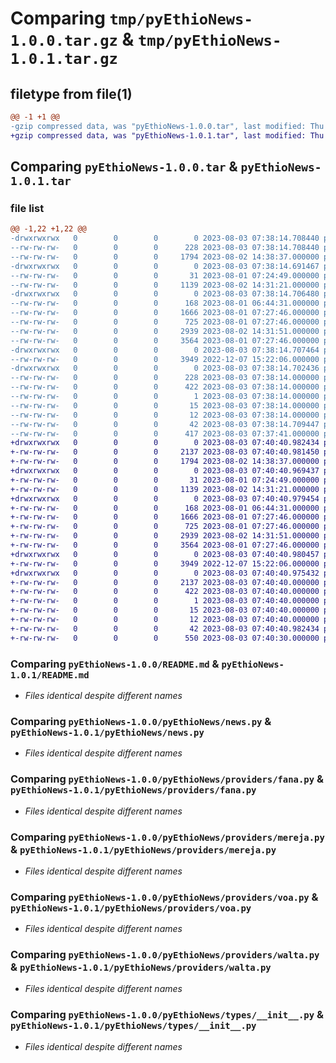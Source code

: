 # Comparing `tmp/pyEthioNews-1.0.0.tar.gz` & `tmp/pyEthioNews-1.0.1.tar.gz`

## filetype from file(1)

```diff
@@ -1 +1 @@
-gzip compressed data, was "pyEthioNews-1.0.0.tar", last modified: Thu Aug  3 07:38:14 2023, max compression
+gzip compressed data, was "pyEthioNews-1.0.1.tar", last modified: Thu Aug  3 07:40:40 2023, max compression
```

## Comparing `pyEthioNews-1.0.0.tar` & `pyEthioNews-1.0.1.tar`

### file list

```diff
@@ -1,22 +1,22 @@
-drwxrwxrwx   0        0        0        0 2023-08-03 07:38:14.708440 pyEthioNews-1.0.0/
--rw-rw-rw-   0        0        0      228 2023-08-03 07:38:14.708440 pyEthioNews-1.0.0/PKG-INFO
--rw-rw-rw-   0        0        0     1794 2023-08-02 14:38:37.000000 pyEthioNews-1.0.0/README.md
-drwxrwxrwx   0        0        0        0 2023-08-03 07:38:14.691467 pyEthioNews-1.0.0/pyEthioNews/
--rw-rw-rw-   0        0        0       31 2023-08-01 07:24:49.000000 pyEthioNews-1.0.0/pyEthioNews/__init__.py
--rw-rw-rw-   0        0        0     1139 2023-08-02 14:31:21.000000 pyEthioNews-1.0.0/pyEthioNews/news.py
-drwxrwxrwx   0        0        0        0 2023-08-03 07:38:14.706480 pyEthioNews-1.0.0/pyEthioNews/providers/
--rw-rw-rw-   0        0        0      168 2023-08-01 06:44:31.000000 pyEthioNews-1.0.0/pyEthioNews/providers/__init__.py
--rw-rw-rw-   0        0        0     1666 2023-08-01 07:27:46.000000 pyEthioNews-1.0.0/pyEthioNews/providers/fana.py
--rw-rw-rw-   0        0        0      725 2023-08-01 07:27:46.000000 pyEthioNews-1.0.0/pyEthioNews/providers/mereja.py
--rw-rw-rw-   0        0        0     2939 2023-08-02 14:31:51.000000 pyEthioNews-1.0.0/pyEthioNews/providers/voa.py
--rw-rw-rw-   0        0        0     3564 2023-08-01 07:27:46.000000 pyEthioNews-1.0.0/pyEthioNews/providers/walta.py
-drwxrwxrwx   0        0        0        0 2023-08-03 07:38:14.707464 pyEthioNews-1.0.0/pyEthioNews/types/
--rw-rw-rw-   0        0        0     3949 2022-12-07 15:22:06.000000 pyEthioNews-1.0.0/pyEthioNews/types/__init__.py
-drwxrwxrwx   0        0        0        0 2023-08-03 07:38:14.702436 pyEthioNews-1.0.0/pyEthioNews.egg-info/
--rw-rw-rw-   0        0        0      228 2023-08-03 07:38:14.000000 pyEthioNews-1.0.0/pyEthioNews.egg-info/PKG-INFO
--rw-rw-rw-   0        0        0      422 2023-08-03 07:38:14.000000 pyEthioNews-1.0.0/pyEthioNews.egg-info/SOURCES.txt
--rw-rw-rw-   0        0        0        1 2023-08-03 07:38:14.000000 pyEthioNews-1.0.0/pyEthioNews.egg-info/dependency_links.txt
--rw-rw-rw-   0        0        0       15 2023-08-03 07:38:14.000000 pyEthioNews-1.0.0/pyEthioNews.egg-info/requires.txt
--rw-rw-rw-   0        0        0       12 2023-08-03 07:38:14.000000 pyEthioNews-1.0.0/pyEthioNews.egg-info/top_level.txt
--rw-rw-rw-   0        0        0       42 2023-08-03 07:38:14.709447 pyEthioNews-1.0.0/setup.cfg
--rw-rw-rw-   0        0        0      417 2023-08-03 07:37:41.000000 pyEthioNews-1.0.0/setup.py
+drwxrwxrwx   0        0        0        0 2023-08-03 07:40:40.982434 pyEthioNews-1.0.1/
+-rw-rw-rw-   0        0        0     2137 2023-08-03 07:40:40.981450 pyEthioNews-1.0.1/PKG-INFO
+-rw-rw-rw-   0        0        0     1794 2023-08-02 14:38:37.000000 pyEthioNews-1.0.1/README.md
+drwxrwxrwx   0        0        0        0 2023-08-03 07:40:40.969437 pyEthioNews-1.0.1/pyEthioNews/
+-rw-rw-rw-   0        0        0       31 2023-08-01 07:24:49.000000 pyEthioNews-1.0.1/pyEthioNews/__init__.py
+-rw-rw-rw-   0        0        0     1139 2023-08-02 14:31:21.000000 pyEthioNews-1.0.1/pyEthioNews/news.py
+drwxrwxrwx   0        0        0        0 2023-08-03 07:40:40.979454 pyEthioNews-1.0.1/pyEthioNews/providers/
+-rw-rw-rw-   0        0        0      168 2023-08-01 06:44:31.000000 pyEthioNews-1.0.1/pyEthioNews/providers/__init__.py
+-rw-rw-rw-   0        0        0     1666 2023-08-01 07:27:46.000000 pyEthioNews-1.0.1/pyEthioNews/providers/fana.py
+-rw-rw-rw-   0        0        0      725 2023-08-01 07:27:46.000000 pyEthioNews-1.0.1/pyEthioNews/providers/mereja.py
+-rw-rw-rw-   0        0        0     2939 2023-08-02 14:31:51.000000 pyEthioNews-1.0.1/pyEthioNews/providers/voa.py
+-rw-rw-rw-   0        0        0     3564 2023-08-01 07:27:46.000000 pyEthioNews-1.0.1/pyEthioNews/providers/walta.py
+drwxrwxrwx   0        0        0        0 2023-08-03 07:40:40.980457 pyEthioNews-1.0.1/pyEthioNews/types/
+-rw-rw-rw-   0        0        0     3949 2022-12-07 15:22:06.000000 pyEthioNews-1.0.1/pyEthioNews/types/__init__.py
+drwxrwxrwx   0        0        0        0 2023-08-03 07:40:40.975432 pyEthioNews-1.0.1/pyEthioNews.egg-info/
+-rw-rw-rw-   0        0        0     2137 2023-08-03 07:40:40.000000 pyEthioNews-1.0.1/pyEthioNews.egg-info/PKG-INFO
+-rw-rw-rw-   0        0        0      422 2023-08-03 07:40:40.000000 pyEthioNews-1.0.1/pyEthioNews.egg-info/SOURCES.txt
+-rw-rw-rw-   0        0        0        1 2023-08-03 07:40:40.000000 pyEthioNews-1.0.1/pyEthioNews.egg-info/dependency_links.txt
+-rw-rw-rw-   0        0        0       15 2023-08-03 07:40:40.000000 pyEthioNews-1.0.1/pyEthioNews.egg-info/requires.txt
+-rw-rw-rw-   0        0        0       12 2023-08-03 07:40:40.000000 pyEthioNews-1.0.1/pyEthioNews.egg-info/top_level.txt
+-rw-rw-rw-   0        0        0       42 2023-08-03 07:40:40.982434 pyEthioNews-1.0.1/setup.cfg
+-rw-rw-rw-   0        0        0      550 2023-08-03 07:40:30.000000 pyEthioNews-1.0.1/setup.py
```

### Comparing `pyEthioNews-1.0.0/README.md` & `pyEthioNews-1.0.1/README.md`

 * *Files identical despite different names*

### Comparing `pyEthioNews-1.0.0/pyEthioNews/news.py` & `pyEthioNews-1.0.1/pyEthioNews/news.py`

 * *Files identical despite different names*

### Comparing `pyEthioNews-1.0.0/pyEthioNews/providers/fana.py` & `pyEthioNews-1.0.1/pyEthioNews/providers/fana.py`

 * *Files identical despite different names*

### Comparing `pyEthioNews-1.0.0/pyEthioNews/providers/mereja.py` & `pyEthioNews-1.0.1/pyEthioNews/providers/mereja.py`

 * *Files identical despite different names*

### Comparing `pyEthioNews-1.0.0/pyEthioNews/providers/voa.py` & `pyEthioNews-1.0.1/pyEthioNews/providers/voa.py`

 * *Files identical despite different names*

### Comparing `pyEthioNews-1.0.0/pyEthioNews/providers/walta.py` & `pyEthioNews-1.0.1/pyEthioNews/providers/walta.py`

 * *Files identical despite different names*

### Comparing `pyEthioNews-1.0.0/pyEthioNews/types/__init__.py` & `pyEthioNews-1.0.1/pyEthioNews/types/__init__.py`

 * *Files identical despite different names*

